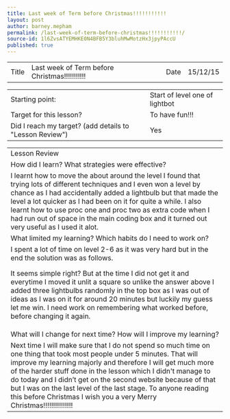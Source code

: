 ```yaml
---
title: Last week of Term before Christmas!!!!!!!!!!!
layout: post
author: barney.mepham
permalink: /last-week-of-term-before-christmas!!!!!!!!!!!/
source-id: 1l6ZvsATYEMHKE0N4BFB5Y3bluhMwMotzHx3jpyPAccU
published: true
---
```

<table>
  <tr>
    <td>Title</td>
    <td>Last week of Term before Christmas!!!!!!!!!!!</td>
    <td>Date</td>
    <td>15/12/15</td>
  </tr>
</table>


<table>
  <tr>
    <td>Starting point:</td>
    <td>Start of level one of lightbot</td>
  </tr>
  <tr>
    <td>Target for this lesson?</td>
    <td>To have fun!!!</td>
  </tr>
  <tr>
    <td>Did I reach my target? 
(add details to "Lesson Review")</td>
    <td>Yes</td>
  </tr>
</table>


<table>
  <tr>
    <td>Lesson Review</td>
  </tr>
  <tr>
    <td>How did I learn? What strategies were effective? </td>
  </tr>
  <tr>
    <td>I learnt how to move the about around the level I found that trying lots of different techniques and I even won a level by chance as I had accidentally added a lightbulb but that made the level a lot quicker as I had been on it for quite a while. I also learnt how to use proc one and proc two as extra code when I had run out of space in the main coding box and it turned out very useful as I used it alot.</td>
  </tr>
  <tr>
    <td>What limited my learning? Which habits do I need to work on? </td>
  </tr>
  <tr>
    <td>I spent a lot of time on level 2-6 as it was very hard but in the end the solution was as follows.

It seems simple right? But at the time I did not get it and everytime I moved it unlit a square so unlike the answer above I added three lightbulbs randomly in the top box as I was out of ideas as I was on it for around 20 minutes but luckily my guess let me win. I need work on remembering what worked before, before changing it again.</td>
  </tr>
  <tr>
    <td>What will I change for next time? How will I improve my learning?</td>
  </tr>
  <tr>
    <td>Next time I will make sure that I do not spend so much time on one thing that took most people under 5 minutes. That will improve my learning majorly and therefore I will get much more of the harder stuff done in the lesson which I didn't manage to do today and I didn’t get on the second website because of that but I was on the last level of the last stage. To anyone reading this before Christmas I wish you a very Merry Christmas!!!!!!!!!!!!!!!</td>
  </tr>
</table>



